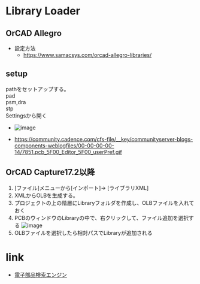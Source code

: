 # Library Loader

## OrCAD Allegro
- 設定方法
  - https://www.samacsys.com/orcad-allegro-libraries/

## setup
pathをセットアップする。  
 pad  
 psm,dra  
 stp  
Settingsから開く
- ![image](https://user-images.githubusercontent.com/80798265/156690455-3869b8f5-9493-4710-95a6-21812f0aed2d.png)


- https://community.cadence.com/cfs-file/__key/communityserver-blogs-components-weblogfiles/00-00-00-00-14/7851.pcb_5F00_Editor_5F00_userPref.gif

## OrCAD Capture17.2以降
1. [ファイル]メニューから[インポート]-> [ライブラリXML]
2. XMLからOLBを生成する。
3. プロジェクトの上の階層にLibraryフォルダを作成し、OLBファイルを入れておく
4. PCBのウィンドウのLibraryの中で、右クリックして、ファイル追加を選択する ![image](https://user-images.githubusercontent.com/80798265/156975110-a7a51921-e2ba-47da-a3fc-8a54c82ba0ef.png)
5. OLBファイルを選択したら相対パスでLibraryが追加される


# link
- [電子部品検索エンジン](https://componentsearchengine.com/)
